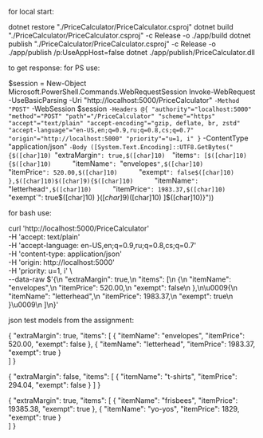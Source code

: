 for local start:

dotnet restore "./PriceCalculator/PriceCalculator.csproj"
dotnet build "./PriceCalculator/PriceCalculator.csproj" -c Release -o ./app/build
dotnet publish "./PriceCalculator/PriceCalculator.csproj" -c Release -o ./app/publish /p:UseAppHost=false
dotnet ./app/publish/PriceCalculator.dll

to get response:
for PS use:

$session = New-Object Microsoft.PowerShell.Commands.WebRequestSession
Invoke-WebRequest -UseBasicParsing -Uri "http://localhost:5000/PriceCalculator" `
-Method "POST" `
-WebSession $session `
-Headers @{
"authority"="localhost:5000"
  "method"="POST"
  "path"="/PriceCalculator"
  "scheme"="https"
  "accept"="text/plain"
  "accept-encoding"="gzip, deflate, br, zstd"
  "accept-language"="en-US,en;q=0.9,ru;q=0.8,cs;q=0.7"
  "origin"="http://localhost:5000"
  "priority"="u=1, i"
} `
-ContentType "application/json" `
-Body ([System.Text.Encoding]::UTF8.GetBytes("{$([char]10)  `"extraMargin`": true,$([char]10)  `"items`": [$([char]10)    {$([char]10)      `"itemName`": `"envelopes`",$([char]10)      `"itemPrice`": 520.00,$([char]10)      `"exempt`": false$([char]10)    },$([char]10)$([char]9){$([char]10)      `"itemName`": `"letterhead`",$([char]10)      `"itemPrice`": 1983.37,$([char]10)      `"exempt`": true$([char]10)    }$([char]9)$([char]10)  ]$([char]10)}"))

for bash use:

curl 'http://localhost:5000/PriceCalculator' \
  -H 'accept: text/plain' \
  -H 'accept-language: en-US,en;q=0.9,ru;q=0.8,cs;q=0.7' \
  -H 'content-type: application/json' \
  -H 'origin: http://localhost:5000' \
  -H 'priority: u=1, i' \  
  --data-raw $'{\n  "extraMargin": true,\n  "items": [\n    {\n      "itemName": "envelopes",\n      "itemPrice": 520.00,\n      "exempt": false\n    },\n\u0009{\n      "itemName": "letterhead",\n      "itemPrice": 1983.37,\n      "exempt": true\n    }\u0009\n  ]\n}'



json test models from the assignment:

{
  "extraMargin": true,
  "items": [
    {
      "itemName": "envelopes",
      "itemPrice": 520.00,
      "exempt": false
    },
	{
      "itemName": "letterhead",
      "itemPrice": 1983.37,
      "exempt": true
    }	
  ]
}

{
  "extraMargin": false,
  "items": [
    {
      "itemName": "t-shirts",
      "itemPrice": 294.04,
      "exempt": false
    }
  ]
}

{
  "extraMargin": true,
  "items": [
    {
      "itemName": "frisbees",
      "itemPrice": 19385.38,
      "exempt": true
    },
	{
      "itemName": "yo-yos",
      "itemPrice": 1829,
      "exempt": true
    }	
  ]
}